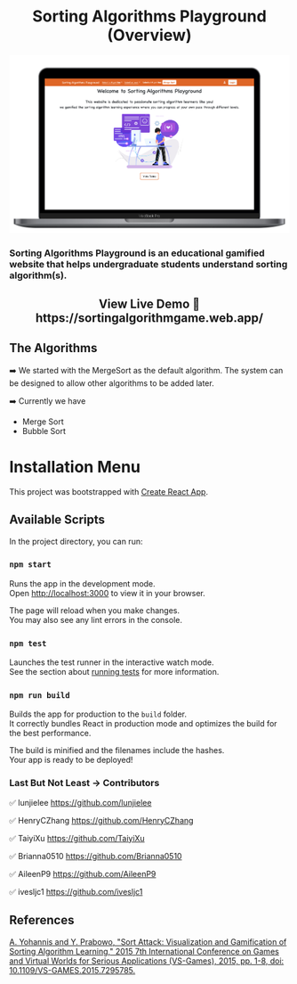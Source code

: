 <h1 align="center">
 Sorting Algorithms Playground (Overview)
</h1>
<div align="center">
  <img alt="Demo" src="./Image/demo.png" />
</div>
<h3>
Sorting Algorithms Playground is an educational gamified website that helps undergraduate students understand sorting algorithm(s).
</h3>
<h2 align="center">
View Live Demo 🚀 <br/>
 https://sortingalgorithmgame.web.app/
</h2>

## The Algorithms

➡️  We started with the MergeSort as the default algorithm. The system can be designed to allow other algorithms to be added later. 

➡️  Currently we have 
* Merge Sort
* Bubble Sort

# Installation Menu

This project was bootstrapped with [Create React App](https://github.com/facebook/create-react-app).

## Available Scripts

In the project directory, you can run:

### `npm start`

Runs the app in the development mode.\
Open [http://localhost:3000](http://localhost:3000) to view it in your browser.

The page will reload when you make changes.\
You may also see any lint errors in the console.

### `npm test`

Launches the test runner in the interactive watch mode.\
See the section about [running tests](https://facebook.github.io/create-react-app/docs/running-tests) for more information.

### `npm run build`

Builds the app for production to the `build` folder.\
It correctly bundles React in production mode and optimizes the build for the best performance.

The build is minified and the filenames include the hashes.\
Your app is ready to be deployed!

### Last But Not Least -> Contributors
✅ lunjielee https://github.com/lunjielee
 
✅  HenryCZhang https://github.com/HenryCZhang

✅  TaiyiXu https://github.com/TaiyiXu

✅  Brianna0510 https://github.com/Brianna0510

✅ AileenP9 https://github.com/AileenP9

✅  ivesljc1 https://github.com/ivesljc1

## References

[A. Yohannis and Y. Prabowo, &#34;Sort Attack: Visualization and Gamification of Sorting Algorithm Learning,&#34; 2015 7th International Conference on Games and Virtual Worlds for Serious Applications (VS-Games), 2015, pp. 1-8, doi: 10.1109/VS-GAMES.2015.7295785.](https://ieeexplore.ieee.org/document/7295785)
